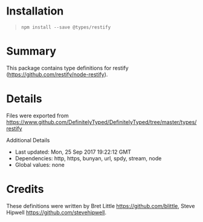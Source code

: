 # Installation
> `npm install --save @types/restify`

# Summary
This package contains type definitions for restify (https://github.com/restify/node-restify).

# Details
Files were exported from https://www.github.com/DefinitelyTyped/DefinitelyTyped/tree/master/types/restify

Additional Details
 * Last updated: Mon, 25 Sep 2017 19:22:12 GMT
 * Dependencies: http, https, bunyan, url, spdy, stream, node
 * Global values: none

# Credits
These definitions were written by Bret Little <https://github.com/blittle>, Steve Hipwell <https://github.com/stevehipwell>.
